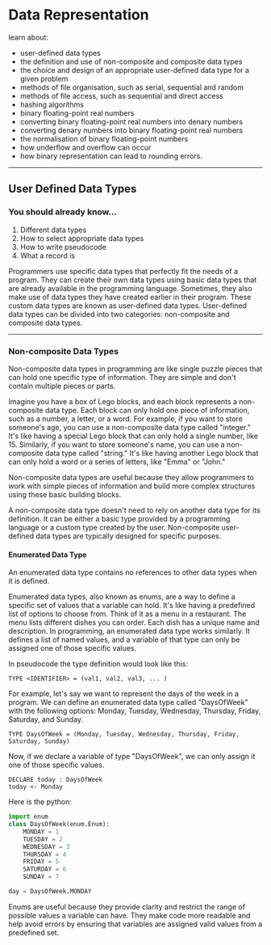 # Data Representation

learn about:
* user-defined data types
* the definition and use of non-composite and composite data types
* the choice and design of an appropriate user-defined data type for a given problem
* methods of file organisation, such as serial, sequential and random
* methods of file access, such as sequential and direct access
* hashing algorithms
* binary floating-point real numbers
* converting binary floating-point real numbers into denary numbers
* converting denary numbers into binary floating-point real numbers
* the normalisation of binary floating-point numbers
* how underflow and overflow can occur
* how binary representation can lead to rounding errors.

---

## User Defined Data Types

### You should already know...

1. Different data types
2. How to select appropriate data types
3. How to write pseudocode
4. What a record is

Programmers use specific data types that perfectly fit the needs of a program. They can create their own data types using basic data types that are already available in the programming language. Sometimes, they also make use of data types they have created earlier in their program. These custom data types are known as user-defined data types. User-defined data types can be divided into two categories: non-composite and composite data types.

---

### Non-composite Data Types

Non-composite data types in programming are like single puzzle pieces that can hold one specific type of information. They are simple and don't contain multiple pieces or parts.

Imagine you have a box of Lego blocks, and each block represents a non-composite data type. Each block can only hold one piece of information, such as a number, a letter, or a word. For example, if you want to store someone's age, you can use a non-composite data type called "integer." It's like having a special Lego block that can only hold a single number, like 15. Similarly, if you want to store someone's name, you can use a non-composite data type called "string." It's like having another Lego block that can only hold a word or a series of letters, like "Emma" or "John."

Non-composite data types are useful because they allow programmers to work with simple pieces of information and build more complex structures using these basic building blocks.

A non-composite data type doesn't need to rely on another data type for its definition. It can be either a basic type provided by a programming language or a custom type created by the user. Non-composite user-defined data types are typically designed for specific purposes.

#### Enumerated Data Type

An enumerated data type contains no references to other data types when it is defined.

Enumerated data types, also known as enums, are a way to define a specific set of values that a variable can hold. It's like having a predefined list of options to choose from. Think of it as a menu in a restaurant. The menu lists different dishes you can order. Each dish has a unique name and description. In programming, an enumerated data type works similarly. It defines a list of named values, and a variable of that type can only be assigned one of those specific values.

In pseudocode the type definition would look like this:

`TYPE <IDENTIFIER> = (val1, val2, val3, ... )`

For example, let's say we want to represent the days of the week in a program. We can define an enumerated data type called "DaysOfWeek" with the following options: Monday, Tuesday, Wednesday, Thursday, Friday, Saturday, and Sunday. 

```pseudocode
TYPE DaysOfWeek = (Monday, Tuesday, Wednesday, Thursday, Friday, Saturday, Sunday)
```

Now, if we declare a variable of type "DaysOfWeek", we can only assign it one of those specific values.

```pseudocode
DECLARE today : DaysOfWeek
today <- Monday
```

Here is the python:

```python
import enum
class DaysOfWeek(enum.Enum):
    MONDAY = 1
    TUESDAY = 2
    WEDNESDAY = 3
    THURSDAY = 4
    FRIDAY = 5
    SATURDAY = 6
    SUNDAY = 7

day = DaysOfWeek.MONDAY
```

Enums are useful because they provide clarity and restrict the range of possible values a variable can have. They make code more readable and help avoid errors by ensuring that variables are assigned valid values from a predefined set.

